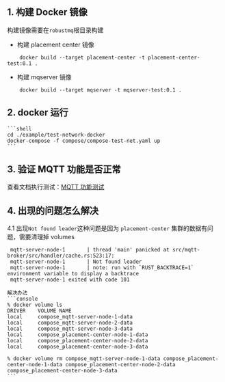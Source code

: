 ## 1. 构建 Docker 镜像
构建镜像需要在`robustmq`根目录构建

- 构建 placement center 镜像

```shell
    docker build --target placement-center -t placement-center-test:0.1 .
```

- 构建 mqserver 镜像

```shell
    docker build --target mqserver -t mqserver-test:0.1 .
```

## 2. docker 运行

    ```shell
    cd ./example/test-network-docker
    docker-compose -f compose/compose-test-net.yaml up
    ```

## 3. 验证 MQTT 功能是否正常
   
查看文档执行测试：[MQTT 功能测试](./MQTT-test.md)

    
## 4. 出现的问题怎么解决

4.1 出现`Not found leader`这种问题是因为 `placement-center` 集群的数据有问题，需要清理掉 volumes

   ```console
    mqtt-server-node-1       | thread 'main' panicked at src/mqtt-broker/src/handler/cache.rs:523:17:
    mqtt-server-node-1       | Not found leader
    mqtt-server-node-1       | note: run with `RUST_BACKTRACE=1` environment variable to display a backtrace
    mqtt-server-node-1 exited with code 101
   ```
    解决办法
    ```console
    % docker volume ls
    DRIVER    VOLUME NAME
    local     compose_mqtt-server-node-1-data
    local     compose_mqtt-server-node-2-data
    local     compose_mqtt-server-node-3-data
    local     compose_placement-center-node-1-data
    local     compose_placement-center-node-2-data
    local     compose_placement-center-node-3-data

    % docker volume rm compose_mqtt-server-node-1-data compose_placement-center-node-1-data compose_placement-center-node-2-data compose_placement-center-node-3-data
    ```
